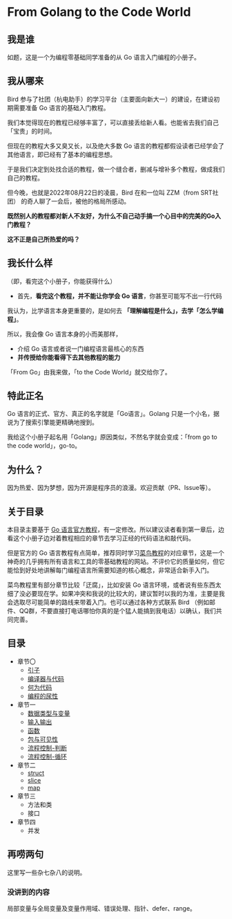 # From Golang to the Code World

## 我是谁

如题，这是一个为编程零基础同学准备的从 Go 语言入门编程的小册子。

## 我从哪来

Bird 参与了社团（杭电助手）的学习平台（主要面向新大一）的建设，在建设初期需要准备 Go 语言的基础入门教程。

我们本觉得现在的教程已经够丰富了，可以直接丢给新人看。也能省去我们自己「宝贵」的时间。

但现在的教程大多又臭又长，以及绝大多数 Go 语言的教程都假设读者已经学会了其他语言，即已经有了基本的编程思想。

于是我们决定到处找合适的教程，做一个缝合者，删减与增补多个教程，做成我们自己的教程。

但今晚，也就是2022年08月22日的凌晨，Bird 在和一位叫 ZZM（from SRT社团） 的奇人聊了一会后，被他的格局所感动。

**既然别人的教程都对新人不友好，为什么不自己动手搞一个心目中的完美的Go入门教程？**

**这不正是自己所热爱的吗？**

## 我长什么样

（即，看完这个小册子，你能获得什么）

* 首先，**看完这个教程，并不能让你学会 Go 语言**，你甚至可能写不出一行代码

我认为，比学语言本身更重要的，是如何去 **「理解编程是什么」，去学「怎么学编程」**。

所以，我会像 Go 语言本身的小而美那样，

* 介绍 Go 语言或者说一门编程语言最核心的东西
* **并传授给你能看得下去其他教程的能力**

「From Go」由我来做，「to the Code World」就交给你了。

## 特此正名

Go 语言的正式、官方、真正的名字就是「Go语言」。Golang 只是一个小名，据说为了搜索引擎能更精确地搜到。

我给这个小册子起名用「Golang」原因类似，不然名字就会变成：「from go to the code world」，go-to。

## 为什么？

因为热爱、因为梦想，因为开源是程序员的浪漫。欢迎贡献（PR、Issue等）。

## 关于目录

本目录主要基于 [Go 语言官方教程](https://tour.go-zh.org/)，有一定修改。所以建议读者看到第一章后，边看这个小册子边对着教程相应的章节去学习正经的代码语法和敲代码。

但是官方的 Go 语言教程有点简单，推荐同时学习[菜鸟教程](https://www.runoob.com/go/go-tutorial.html)的对应章节，这是一个神奇的几乎拥有所有语言和工具的零基础教程的网站。不评价它的质量如何，但它能恰到好处地讲解每门编程语言所需要知道的核心概念，非常适合新手入门。

菜鸟教程里有部分章节比较「迂腐」，比如安装 Go 语言环境，或者说有些东西太细了没必要现在学。如果冲突和我说的比较大的，建议暂时以我的为准，主要是我会选取尽可能简单的路线来带着入门。也可以通过各种方式联系 Bird （例如邮件、QQ群，不要直接打电话哪怕你真的是个猛人能搞到我电话）以确认，我们共同完善。

## 目录

* 章节〇
  * [引子](./引子.md)
  * [编译器与代码](./编译器与代码.md)
  * [何为代码](./何为代码.md)
  * [编程的尿性](./编程的尿性.md)
* 章节一
  * [数据类型与变量](./数据类型与变量.md)
  * [输入输出](./输入输出.md)
  * [函数](./函数.md)
  * [包与可见性](./包与可见性.md)
  * [流程控制-判断](./流程控制-判断.md)
  * [流程控制-循环](./流程控制-循环.md)
* 章节二
  * [struct](./struct.md)
  * [slice](./slice.md)
  * [map](./map.md)
* 章节三
  * 方法和类
  * 接口
* 章节四
  * 并发

## 再唠两句

这里写一些杂七杂八的说明。

### 没讲到的内容

局部变量与全局变量及变量作用域、错误处理、指针、defer、range。
